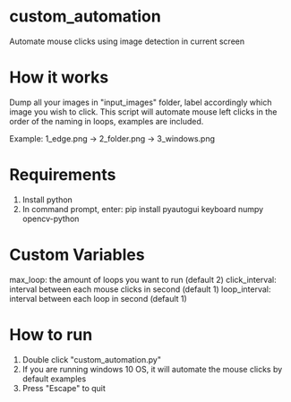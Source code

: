 # custom_automation
Automate mouse clicks using image detection in current screen

# How it works
Dump all your images in "input_images" folder, label accordingly which image you wish to click.
This script will automate mouse left clicks in the order of the naming in loops, examples are included.

Example: 1_edge.png -> 2_folder.png -> 3_windows.png

# Requirements
1) Install python
2) In command prompt, enter:
   pip install pyautogui keyboard numpy opencv-python

# Custom Variables
max_loop: the amount of loops you want to run (default 2)
click_interval: interval between each mouse clicks in second (default 1)
loop_interval: interval between each loop in second  (default 1)

# How to run
1) Double click "custom_automation.py"
2) If you are running windows 10 OS, it will automate the mouse clicks by default examples
3) Press "Escape" to quit
